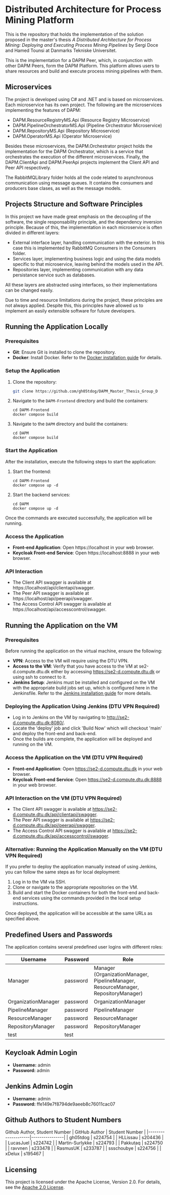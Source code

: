 # Distributed Architecture for Process Mining Platform
This is the repository that holds the implementation of the solution proposed in the master's thesis *A Distributed Architecture for Process Mining: Deploying and Executing Process Mining Pipelines* by Sergi Doce and Hamed Tounsi at Danmarks Tekniske Universitet.

This is the implementation for a DAPM Peer, which, in conjunction with other DAPM Peers, form the DAPM Platform. This platform allows users to share resources and build and execute process mining pipelines with them. 

## Microservices
The project is developed using C# and .NET and is based on microservices. Each microservice has its own project. The following are the microservices implementing the features of DAPM:

- DAPM.ResourceRegistryMS.Api (Resource Registry Microservice)
- DAPM.PipelineOrchestratorMS.Api (Pipeline Orchestrator Microservice)
- DAPM.RepositoryMS.Api (Repository Microservice)
- DAPM.OperatorMS.Api (Operator Microservice)

Besides these microservices, the DAPM.Orchestrator project holds the implementation for the DAPM Orchestrator, which is a service that orchestrates the execution of the different microservices. Finally, the DAPM.ClientApi and DAPM.PeerApi projects implement the Client API and Peer API respectively.

The RabbitMQLibrary folder holds all the code related to asynchronous communication using message queues. It contains the consumers and producers base clases, as well as the message models.

## Projects Structure and Software Principles
In this project we have made great emphasis on the decoupling of the software, the single responsability principle, and the dependency inversion principle. Because of this, the implementation in each microservice is often divided in different layers:

- External interface layer, handling communication with the exterior. In this case this is implemented by RabbitMQ Consumers in the Consumers folder.
- Services layer, implementing business logic and using the data models specific to that microservice, leaving behind the models used in the API.
- Repositories layer, implementing communication with any data persistance service such as databases.

All these layers are abstracted using interfaces, so their implementations can be changed easily.

Due to time and resource limitations during the project, these principles are not always applied. Despite this, this principles have allowed us to implement an easily extensible software for future developers.

## Running the Application Locally

### Prerequisites

- **Git**: Ensure Git is installed to clone the repository.
- **Docker**: Install Docker. Refer to the [Docker installation guide](https://docs.docker.com/engine/install/) for details.

### Setup the Application

1. Clone the repository:
   ```bash
   git clone https://github.com/gh05tdog/DAPM_Master_Thesis_Group_D
   ```

2. Navigate to the `DAPM-Frontend` directory and build the containers:
   ```
   cd DAPM-Frontend
   docker compose build
   ```

3. Navigate to the `DAPM` directory and build the containers:
   ```
   cd DAPM
   docker compose build
   ```

### Start the Application

After the installation, execute the following steps to start the application:

1. Start the frontend:
   ```
   cd DAPM-Frontend
   docker compose up -d
   ```

2. Start the backend services:
   ```
   cd DAPM
   docker compose up -d
   ```

Once the commands are executed successfully, the application will be running.

### Access the Application

- **Front-end Application**: Open https://localhost in your web browser.
- **Keycloak Front-end Service**: Open https://localhost:8888 in your web browser.

### API Interaction

- The Client API swagger is available at https://localhost/api/clientapi/swagger.
- The Peer API swagger is available at https://localhost/api/peerapi/swagger.
- The Access Control API swagger is available at https://localhost/api/accesscontrol/swagger.

## Running the Application on the VM

### Prerequisites
Before running the application on the virtual machine, ensure the following:
- **VPN**: Access to the VM will require using the DTU VPN.
- **Access to the VM**: Verify that you have access to the VM at se2-d.compute.dtu.dk either by accessing https://se2-d.compute.dtu.dk or using ssh to connect to it.
- **Jenkins Setup**: Jenkins must be installed and configured on the VM with the appropriate build jobs set up, which is configured here in the Jenkinsfile. Refer to the [Jenkins installation guide](https://www.jenkins.io/doc/book/installing/) for more details.

### Deploying the Application Using Jenkins (DTU VPN Required)
- Log in to Jenkins on the VM by navigating to http://se2-d.compute.dtu.dk:8080/.
- Locate the 'deploy' job and click 'Build Now' which will checkout 'main' and deploy the front-end and back-end.
- Once the builds are complete, the application will be deployed and running on the VM.

### Access the Application on the VM (DTU VPN Required)

- **Front-end Application**: Open https://se2-d.compute.dtu.dk in your web browser.
- **Keycloak Front-end Service**: Open https://se2-d.compute.dtu.dk:8888 in your web browser.

### API Interaction on the VM (DTU VPN Required)

- The Client API swagger is available at https://se2-d.compute.dtu.dk/api/clientapi/swagger.
- The Peer API swagger is available at https://se2-d.compute.dtu.dk/api/peerapi/swagger.
- The Access Control API swagger is available at https://se2-d.compute.dtu.dk/api/accesscontrol/swagger.

### Alternative: Running the Application Manually on the VM (DTU VPN Required)
If you prefer to deploy the application manually instead of using Jenkins, you can follow the same steps as for local deployment:

1. Log in to the VM via SSH.
2. Clone or navigate to the appropriate repositories on the VM.
3. Build and start the Docker containers for both the front-end and back-end services using the commands provided in the local setup instructions.

Once deployed, the application will be accessible at the same URLs as specified above.

## Predefined Users and Passwords

The application contains several predefined user logins with different roles:

| Username           | Password  | Role                                                                 |
|--------------------|-----------|----------------------------------------------------------------------|
| Manager            | password  | Manager (OrganizationManager, PipelineManager, ResourceManager, RepositoryManager) |
| OrganizationManager| password  | OrganizationManager                                                 |
| PipelineManager    | password  | PipelineManager                                                     |
| ResourceManager    | password  | ResourceManager                                                     |
| RepositoryManager  | password  | RepositoryManager                                                   |
| test               | test      |                                                                      |

## Keycloak Admin Login
- **Username:** admin
- **Password:** admin

## Jenkins Admin Login
- **Username:** admin
- **Password:** ffe149e7f8794de9aeeb8c76011cac07

## Github Authors to Student Numbers

Github Author, Student Number
| GitHub Author     | Student Number |
|--------------------|----------------|
| gh05tdog          | s224754        |
| HLLissau          | s204436        |
| LucasJuel         | s224742        |
| Martin-Surlykke   | s224793        |
| Pakkutaq          | s224750        |
| ravvnen           | s233478        |
| RasmusUK          | s233787        |
| ssschoubye        | s224756        |
| xDelux            | s195467        |

## Licensing

This project is licensed under the Apache License, Version 2.0. For details, see the [Apache 2.0 License](https://www.apache.org/licenses/LICENSE-2.0).

